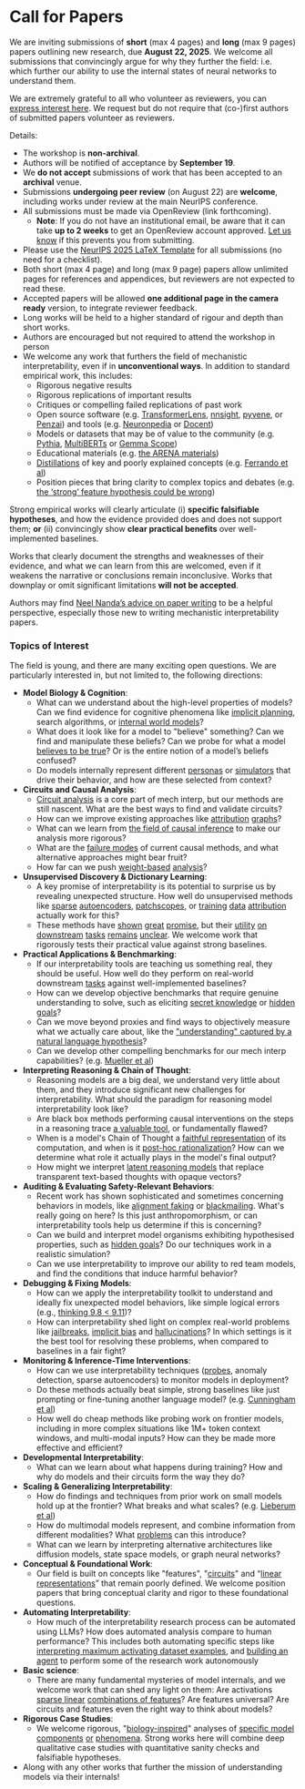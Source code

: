 # Call for Papers
We are inviting submissions of **short** (max 4 pages) and **long** (max 9 pages) papers outlining new research, due **August 22, 2025**. We welcome all submissions that convincingly argue for why they further the field: i.e. which further our ability to use the internal states of neural networks to understand them. 

We are extremely grateful to all who volunteer as reviewers, you can [express interest here](https://www.google.com/url?q=https://docs.google.com/forms/d/e/1FAIpQLSdiw1SJllzoTz_nqzDTzTOGb9DV3W_truQyh-WvYj_QGIi7Mg/viewform?usp%3Ddialog&sa=D&source=editors&ust=1752948381058791&usg=AOvVaw2NyK3JXqZJhBVqCn6EGTt8). We request but do not require that (co-)first authors of submitted papers volunteer as reviewers. 

Details: 
* The workshop is **non-archival**.
* Authors will be notified of acceptance by **September 19**.
* We **do not accept** submissions of work that has been accepted to an **archival** venue.
* Submissions **undergoing peer review** (on August 22) are **welcome**, including works under review at the main NeurIPS conference.
* All submissions must be made via OpenReview (link forthcoming).
  * **Note**: If you do not have an institutional email, be aware that it can take **up to 2 weeks** to get an OpenReview account approved. [Let us know](mailto:neurips2025@mechinterpworkshop.com) if this prevents you from submitting.
* Please use the [NeurIPS 2025 LaTeX Template](https://www.google.com/url?q=https://media.neurips.cc/Conferences/NeurIPS2025/Styles.zip&sa=D&source=editors&ust=1752948381062373&usg=AOvVaw1URh5JkJVA2kI10sgqNEoN) for all submissions (no need for a checklist).
* Both short (max 4 page) and long (max 9 page) papers allow unlimited pages for references and appendices, but reviewers are not expected to read these.
* Accepted papers will be allowed **one additional page in the camera ready** version, to integrate reviewer feedback.
* Long works will be held to a higher standard of rigour and depth than short works.
* Authors are encouraged but not required to attend the workshop in person
* We welcome any work that furthers the field of mechanistic interpretability, even if in **unconventional ways**. In addition to standard empirical work, this includes:
  * Rigorous negative results
  * Rigorous replications of important results
  * Critiques or compelling failed replications of past work
  * Open source software (e.g. [TransformerLens](https://www.google.com/url?q=https://github.com/neelnanda-io/TransformerLens&sa=D&source=editors&ust=1752948381065120&usg=AOvVaw1LiUchCNQ1QbhD8R8ujGej), [nnsight](https://www.google.com/url?q=https://github.com/ndif-team/nnsight&sa=D&source=editors&ust=1752948381065312&usg=AOvVaw1jhbkMox4Kvt5ip21ha7C_), [pyvene](https://www.google.com/url?q=https://github.com/stanfordnlp/pyvene/tree/main/pyvene/models/mlp&sa=D&source=editors&ust=1752948381065478&usg=AOvVaw3z_3xbZfWaA32X3n_wO4CW), or [Penzai](https://www.google.com/url?q=https://github.com/google-deepmind/penzai&sa=D&source=editors&ust=1752948381065671&usg=AOvVaw0LuSgnbrv33qJGORr-1H2S)) and tools (e.g. [Neuronpedia](https://www.google.com/url?q=http://neuronpedia.org&sa=D&source=editors&ust=1752948381065867&usg=AOvVaw3rFd2BlaWEN60xhX-mz2GN) or [Docent](https://www.google.com/url?q=https://transluce.org/introducing-docent&sa=D&source=editors&ust=1752948381066060&usg=AOvVaw3aLMNJB4-xI1gZMOdb2Tw8))
  * Models or datasets that may be of value to the community (e.g. [Pythia](https://www.google.com/url?q=https://arxiv.org/abs/2304.01373&sa=D&source=editors&ust=1752948381066427&usg=AOvVaw11fcSXKujmNB1q_Tbno-o0), [MultiBERTs](https://www.google.com/url?q=https://arxiv.org/abs/2106.16163&sa=D&source=editors&ust=1752948381066568&usg=AOvVaw2-VhzmHJ553yhUYm2OfjJr) or [Gemma Scope](https://www.google.com/url?q=https://arxiv.org/abs/2408.05147&sa=D&source=editors&ust=1752948381066730&usg=AOvVaw0ZK3YXLzBE7yyyB3SkxuIr))
  * Educational materials (e.g. [the ARENA materials](https://www.google.com/url?q=https://arena3-chapter1-transformer-interp.streamlit.app/&sa=D&source=editors&ust=1752948381067056&usg=AOvVaw0hNiIvGzHtQUQFKjFOjkPT))
  * [Distillations](https://www.google.com/url?q=https://distill.pub/2017/research-debt/&sa=D&source=editors&ust=1752948381067293&usg=AOvVaw0SzFqZsHZz--ApmKxtFn80) of key and poorly explained concepts (e.g. [Ferrando et al](https://www.google.com/url?q=https://arxiv.org/abs/2405.00208&sa=D&source=editors&ust=1752948381067632&usg=AOvVaw3q8tZj_NVPTMEjUY-kardV))
  * Position pieces that bring clarity to complex topics and debates (e.g. [the ‘strong’ feature hypothesis could be wrong](https://www.google.com/url?q=https://www.alignmentforum.org/posts/tojtPCCRpKLSHBdpn/the-strong-feature-hypothesis-could-be-wrong&sa=D&source=editors&ust=1752948381068256&usg=AOvVaw2yxc39roXcvKm8GH9YKWL2))

Strong empirical works will clearly articulate (i) **specific falsifiable hypotheses**, and how the evidence provided does and does not support them; **or** (ii) convincingly show **clear practical benefits** over well-implemented baselines. 

Works that clearly document the strengths and weaknesses of their evidence, and what we can learn from this are welcomed, even if it weakens the narrative or conclusions remain inconclusive. Works that downplay or omit significant limitations **will not be accepted**. 

Authors may find [Neel Nanda’s advice on paper writing](https://www.google.com/url?q=https://www.alignmentforum.org/posts/eJGptPbbFPZGLpjsp/highly-opinionated-advice-on-how-to-write-ml-papers&sa=D&source=editors&ust=1752948381070702&usg=AOvVaw1u-EJRuCd6wc5JBQQ9Muz0) to be a helpful perspective, especially those new to writing mechanistic interpretability papers. 
### Topics of Interest
The field is young, and there are many exciting open questions. We are particularly interested in, but not limited to, the following directions: 
* **Model Biology & Cognition**:
  * What can we understand about the high-level properties of models? Can we find evidence for cognitive phenomena like [implicit planning](https://www.google.com/url?q=https://transformer-circuits.pub/2025/attribution-graphs/biology.html%23dives-poems&sa=D&source=editors&ust=1752948381072490&usg=AOvVaw2iTXwl6UNfVrxZVdFkTATB), search algorithms, or [internal world models](https://www.google.com/url?q=https://arxiv.org/abs/2210.13382&sa=D&source=editors&ust=1752948381072815&usg=AOvVaw0PVPhDsdi33S6RiupwWGmM)?
  * What does it look like for a model to "believe" something? Can we find and manipulate these beliefs? Can we probe for what a model [believes to be true](https://www.google.com/url?q=https://arxiv.org/abs/2310.06824&sa=D&source=editors&ust=1752948381073437&usg=AOvVaw2QkyImbvfYU3OJs88X4nzB)? Or is the entire notion of a model’s beliefs confused?
  * Do models internally represent different [personas](https://www.google.com/url?q=https://arxiv.org/abs/2406.12094&sa=D&source=editors&ust=1752948381073921&usg=AOvVaw0lhV64XArbEfLVnpn5vkHW) or [simulators](https://www.google.com/url?q=https://www.nature.com/articles/s41586-023-06647-8&sa=D&source=editors&ust=1752948381074147&usg=AOvVaw0WgUJFgbm-t1k0BaJz47tL) that drive their behavior, and how are these selected from context?
* **Circuits and Causal Analysis**:
  * [Circuit analysis](https://www.google.com/url?q=https://distill.pub/2020/circuits/zoom-in/&sa=D&source=editors&ust=1752948381074797&usg=AOvVaw3aPbToMKRENb57tGI_79UA) is a core part of mech interp, but our methods are still nascent. What are the best ways to find and validate circuits?
  * How can we improve existing approaches like [attribution](https://www.google.com/url?q=https://arxiv.org/abs/2406.11944&sa=D&source=editors&ust=1752948381075458&usg=AOvVaw16ZopiIhhP5Y920htOOZKU) [graphs](https://www.google.com/url?q=https://transformer-circuits.pub/2025/attribution-graphs/methods.html&sa=D&source=editors&ust=1752948381075667&usg=AOvVaw3eI6yc8HT9jLIceyVJFqA2)?
  * What can we learn from [the field of causal inference](https://www.google.com/url?q=https://arxiv.org/abs/2407.04690&sa=D&source=editors&ust=1752948381076024&usg=AOvVaw3gF0bobgkAJnWBMcpgKbW-) to make our analysis more rigorous?
  * What are the [failure modes](https://www.google.com/url?q=https://arxiv.org/abs/2307.15771&sa=D&source=editors&ust=1752948381076373&usg=AOvVaw2TI5vC_DT8VcCuWs-THKKW) of current causal methods, and what alternative approaches might bear fruit?
  * How far can we push [weight-based](https://www.google.com/url?q=https://arxiv.org/abs/2301.05217&sa=D&source=editors&ust=1752948381076864&usg=AOvVaw24MnyZV3vKohR-pDd43rmH) [analysis](https://www.google.com/url?q=https://arxiv.org/abs/2410.08417&sa=D&source=editors&ust=1752948381077029&usg=AOvVaw3cdx0ZbR6geF6DyiBNlFWe)?
* **Unsupervised Discovery & Dictionary Learning**:
  * A key promise of interpretability is its potential to surprise us by revealing unexpected structure. How well do unsupervised methods like [sparse](https://www.google.com/url?q=https://arxiv.org/abs/2103.15949&sa=D&source=editors&ust=1752948381077993&usg=AOvVaw3TdNAgwXVvNJx_MAR-Dlfb) [autoencoders](https://www.google.com/url?q=https://transformer-circuits.pub/2023/monosemantic-features&sa=D&source=editors&ust=1752948381078215&usg=AOvVaw1CWQqf33AQKhlwONNXjieL), [patch](https://www.google.com/url?q=https://arxiv.org/abs/2401.06102&sa=D&source=editors&ust=1752948381078385&usg=AOvVaw3YqhMN0YzSfSRqFmxTj4Wq)[scopes](https://www.google.com/url?q=https://arxiv.org/abs/2403.10949v2&sa=D&source=editors&ust=1752948381078508&usg=AOvVaw11zSGgENLs1k0TmeKiJvcL), or [training](https://www.google.com/url?q=https://proceedings.mlr.press/v70/koh17a?ref%3Dhttps://githubhelp.com&sa=D&source=editors&ust=1752948381078737&usg=AOvVaw2hJsGtWxHoeNKwSXubuTGK) [data](https://www.google.com/url?q=https://arxiv.org/abs/2308.03296&sa=D&source=editors&ust=1752948381078950&usg=AOvVaw0Km99L0McZxh68CHjlm-tC) [attribution](https://www.google.com/url?q=https://arxiv.org/abs/2205.11482&sa=D&source=editors&ust=1752948381079134&usg=AOvVaw3t7GysfqHHQB0EmewEvAjL) actually work for this?
  * These methods have [shown](https://www.google.com/url?q=https://transformer-circuits.pub/2024/scaling-monosemanticity/index.html&sa=D&source=editors&ust=1752948381079606&usg=AOvVaw1Qxp9h16dyfonRvyXr8aK6) [great](https://www.google.com/url?q=https://transformer-circuits.pub/2025/attribution-graphs/biology.html&sa=D&source=editors&ust=1752948381079811&usg=AOvVaw2q1zSLq0BLTyYHe60ZTRTg) [promise](https://www.google.com/url?q=https://arxiv.org/abs/2503.10965&sa=D&source=editors&ust=1752948381079982&usg=AOvVaw0MQnzDTK-KTNxTtP54hkJN), but their [utility](https://www.google.com/url?q=https://arxiv.org/abs/2502.16681&sa=D&source=editors&ust=1752948381080193&usg=AOvVaw3CxVzFe5qO6GJ8r1nfGLrs) [on](https://www.google.com/url?q=https://www.tilderesearch.com/blog/sieve&sa=D&source=editors&ust=1752948381080344&usg=AOvVaw3tJBW9nW4TxArS9_QyXDf-) [downstream](https://www.google.com/url?q=https://arxiv.org/abs/2501.17148&sa=D&source=editors&ust=1752948381080539&usg=AOvVaw0CYOzhlPSnLwOZHbSuHXPB) [tasks](https://www.google.com/url?q=https://transformer-circuits.pub/2024/features-as-classifiers/index.html&sa=D&source=editors&ust=1752948381080737&usg=AOvVaw1Df99VCU4gA8YJd789rqf3) [remains](https://www.google.com/url?q=https://arxiv.org/abs/2502.04382&sa=D&source=editors&ust=1752948381080976&usg=AOvVaw2aYxkrKVitb13SgAJ_wIvI) [unclear](https://www.google.com/url?q=https://www.alignmentforum.org/posts/4uXCAJNuPKtKBsi28/negative-results-for-saes-on-downstream-tasks&sa=D&source=editors&ust=1752948381081218&usg=AOvVaw28VzU_XhGeuig6g3tj_Ae9). We welcome work that rigorously tests their practical value against strong baselines.
* **Practical Applications & Benchmarking**:
  * If our interpretability tools are teaching us something real, they should be useful. How well do they perform on real-world downstream [tasks](https://www.google.com/url?q=https://www.lesswrong.com/posts/wGRnzCFcowRCrpX4Y/downstream-applications-as-validation-of-interpretability&sa=D&source=editors&ust=1752948381082722&usg=AOvVaw2kDFKXDsF9WTYfG9ZFRvoz) against well-implemented baselines?
  * How can we develop objective benchmarks that require genuine understanding to solve, such as eliciting [secret knowledge](https://www.google.com/url?q=https://arxiv.org/abs/2505.14352&sa=D&source=editors&ust=1752948381083306&usg=AOvVaw36jRqrL_sHPZvPlvLNKns4) or [hidden goals](https://www.google.com/url?q=https://arxiv.org/abs/2503.10965&sa=D&source=editors&ust=1752948381083459&usg=AOvVaw2PCUlRGDz6FIwdwhw48dDP)?
  * Can we move beyond proxies and find ways to objectively measure what we actually care about, like the ["understanding" captured by a natural language hypothesis](https://www.google.com/url?q=https://arxiv.org/abs/2502.04382&sa=D&source=editors&ust=1752948381083907&usg=AOvVaw28uSwZmD_tHMe2eZ89oyLf)?
  * Can we develop other compelling benchmarks for our mech interp capabilities? (e.g. [Mueller et al](https://www.google.com/url?q=https://arxiv.org/abs/2504.13151&sa=D&source=editors&ust=1752948381084319&usg=AOvVaw1KPhQ1hH-c8IGYM1JLjVHe))
* **Interpreting Reasoning & Chain of Thought**:
  * Reasoning models are a big deal, we understand very little about them, and they introduce significant new challenges for interpretability. What should the paradigm for reasoning model interpretability look like?
  * Are black box methods performing causal interventions on the steps in a reasoning trace [a valuable tool](https://www.google.com/url?q=https://arxiv.org/abs/2506.19143&sa=D&source=editors&ust=1752948381085576&usg=AOvVaw0TiW-zoSCpNHMJfpsrHLJ1), or fundamentally flawed?
  * When is a model's Chain of Thought a [faithful representation](https://www.google.com/url?q=https://arxiv.org/abs/2305.04388&sa=D&source=editors&ust=1752948381085955&usg=AOvVaw07-oY6pHeEqBGq3lt3bM0g) of its computation, and when is it [post-hoc rationalization](https://www.google.com/url?q=https://arxiv.org/abs/2503.08679&sa=D&source=editors&ust=1752948381086258&usg=AOvVaw0FTP2P6u_B5pL7YK1OsetB)? How can we determine what role it actually plays in the model's final output?
  * How might we interpret [latent reasoning models](https://www.google.com/url?q=https://arxiv.org/abs/2412.06769&sa=D&source=editors&ust=1752948381086870&usg=AOvVaw3V6haGovGQO-NBQP9xTbt-) that replace transparent text-based thoughts with opaque vectors?
* **Auditing & Evaluating Safety-Relevant Behaviors**:
  * Recent work has shown sophisticated and sometimes concerning behaviors in models, like [alignment faking](https://www.google.com/url?q=https://arxiv.org/abs/2412.14093&sa=D&source=editors&ust=1752948381087736&usg=AOvVaw15GFHgNr-xcDzO54AxhDOX) or [blackmailing](https://www.google.com/url?q=https://www.anthropic.com/research/agentic-misalignment&sa=D&source=editors&ust=1752948381087933&usg=AOvVaw3DNZnb_nzQIc0IKMGuGt1o). What's really going on here? Is this just anthropomorphism, or can interpretability tools help us determine if this is concerning?
  * Can we build and interpret model organisms exhibiting hypothesised properties, such as [hidden goals](https://www.google.com/url?q=https://arxiv.org/abs/2503.10965&sa=D&source=editors&ust=1752948381088714&usg=AOvVaw3GoUHZs951mfV_PtsThcKn)? Do our techniques work in a realistic simulation?
  * Can we use interpretability to improve our ability to red team models, and find the conditions that induce harmful behavior?
* **Debugging & Fixing Models**:
  * How can we apply the interpretability toolkit to understand and ideally fix unexpected model behaviors, like simple logical errors (e.g., [thinking 9.8 < 9.11](https://www.google.com/url?q=https://transluce.org/observability-interface&sa=D&source=editors&ust=1752948381090148&usg=AOvVaw3Tbm2xffYLCqIPWq0RHcS1))?
  * How can interpretability shed light on complex real-world problems like [jailbreaks](https://www.google.com/url?q=https://transformer-circuits.pub/2025/attribution-graphs/biology.html%23dives-jailbreak&sa=D&source=editors&ust=1752948381090662&usg=AOvVaw1LVE7gOvUFAfIOEBCk94pP), [implicit bias](https://www.google.com/url?q=https://arxiv.org/abs/2506.10922&sa=D&source=editors&ust=1752948381090848&usg=AOvVaw0GTsDfc7NogfaA7-u7hrho) and [hallucinations](https://www.google.com/url?q=https://arxiv.org/abs/2411.14257&sa=D&source=editors&ust=1752948381091034&usg=AOvVaw25PAN6rK9M9y9b5iUsMp5T)? In which settings is it the best tool for resolving these problems, when compared to baselines in a fair fight?
* **Monitoring & Inference-Time Interventions**:
  * How can we use interpretability techniques ([probes](https://www.google.com/url?q=https://arxiv.org/abs/2102.12452&sa=D&source=editors&ust=1752948381091982&usg=AOvVaw3vTGhtWVrn82OXOKyfXxci), anomaly detection, sparse autoencoders) to monitor models in deployment?
  * Do these methods actually beat simple, strong baselines like just prompting or fine-tuning another language model? (e.g. [Cunningham et al](https://www.google.com/url?q=https://alignment.anthropic.com/2025/cheap-monitors/&sa=D&source=editors&ust=1752948381092842&usg=AOvVaw3MS64f-m9MZP9_tza7ukQ-))
  * How well do cheap methods like probing work on frontier models, including in more complex situations like 1M+ token context windows, and multi-modal inputs? How can they be made more effective and efficient?
* **Developmental Interpretability**:
  * What can we learn about what happens during training? How and why do models and their circuits form the way they do?
* **Scaling & Generalizing Interpretability**:
  * How do findings and techniques from prior work on small models hold up at the frontier? What breaks and what scales? (e.g. [Lieberum et al](https://www.google.com/url?q=https://arxiv.org/abs/2307.09458&sa=D&source=editors&ust=1752948381094947&usg=AOvVaw2ev9aM4LFZfRbLQ52W2gS0))
  * How do multimodal models represent, and combine information from different modalities? What [problems](https://www.google.com/url?q=https://openreview.net/pdf?id%3DVUhRdZp8ke&sa=D&source=editors&ust=1752948381095526&usg=AOvVaw0dxsF9rPD-b4mScdYLbwsP) can this introduce?
  * What can we learn by interpreting alternative architectures like diffusion models, state space models, or graph neural networks?
* **Conceptual & Foundational Work**:
  * Our field is built on concepts like "features", "[circuits](https://www.google.com/url?q=https://distill.pub/2020/circuits/zoom-in/&sa=D&source=editors&ust=1752948381096600&usg=AOvVaw3clHs2q2xKx0QLAFiRTJ9A)" and “[linear representations](https://www.google.com/url?q=https://transformer-circuits.pub/2024/july-update/index.html%23linear-representations&sa=D&source=editors&ust=1752948381096820&usg=AOvVaw1MFzDpHYxlBrXd5upkJUEg)” that remain poorly defined. We welcome position papers that bring conceptual clarity and rigor to these foundational questions.
* **Automating Interpretability**:
  * How much of the interpretability research process can be automated using LLMs? How does automated analysis compare to human performance? This includes both automating specific steps like [interpreting maximum activating dataset examples](https://www.google.com/url?q=https://openaipublic.blob.core.windows.net/neuron-explainer/paper/index.html&sa=D&source=editors&ust=1752948381097890&usg=AOvVaw3sJ2dxWHXKCYkRfauiZPPY), and [building an agent](https://www.google.com/url?q=https://arxiv.org/abs/2404.14394&sa=D&source=editors&ust=1752948381098075&usg=AOvVaw1NpaTVoe0MAVa5gRMqXHVV) to perform some of the research work autonomously
* **Basic science**:
  * There are many fundamental mysteries of model internals, and we welcome work that can shed any light on them: Are activations [sparse linear](https://www.google.com/url?q=https://arxiv.org/abs/1601.03764&sa=D&source=editors&ust=1752948381098910&usg=AOvVaw3dLVQuNHVWUcbE52R8sOQu) [combinations of features](https://www.google.com/url?q=https://transformer-circuits.pub/2022/toy_model/index.html&sa=D&source=editors&ust=1752948381099149&usg=AOvVaw1irDlb4kIOLWfHpoOoOwUm)? Are features universal? Are circuits and features even the right way to think about models?
* **Rigorous Case Studies**:
  * We welcome rigorous, "[biology-inspired](https://www.google.com/url?q=https://distill.pub/2020/circuits/curve-circuits/&sa=D&source=editors&ust=1752948381099885&usg=AOvVaw2xl5T5Mp3-wOLnrzNzF0dz)" analyses of [specific model](https://www.google.com/url?q=https://arxiv.org/abs/2310.04625&sa=D&source=editors&ust=1752948381100139&usg=AOvVaw1Zy0_aWXV1kn7Q8VNJbJMW) [components](https://www.google.com/url?q=https://transformer-circuits.pub/2024/scaling-monosemanticity/index.html&sa=D&source=editors&ust=1752948381100463&usg=AOvVaw04CpIiW7bWWpCKvlkbB2mn) [or](https://www.google.com/url?q=https://arxiv.org/abs/2305.01610&sa=D&source=editors&ust=1752948381100633&usg=AOvVaw3DgOV5otlGEQeB54DRTNzz) [phenomena](https://www.google.com/url?q=https://arxiv.org/abs/2306.09346&sa=D&source=editors&ust=1752948381100834&usg=AOvVaw089ysC31yNWe4ndFjE9bJD). Strong works here will combine deep qualitative case studies with quantitative sanity checks and falsifiable hypotheses.
* Along with any other works that further the mission of understanding models via their internals!
